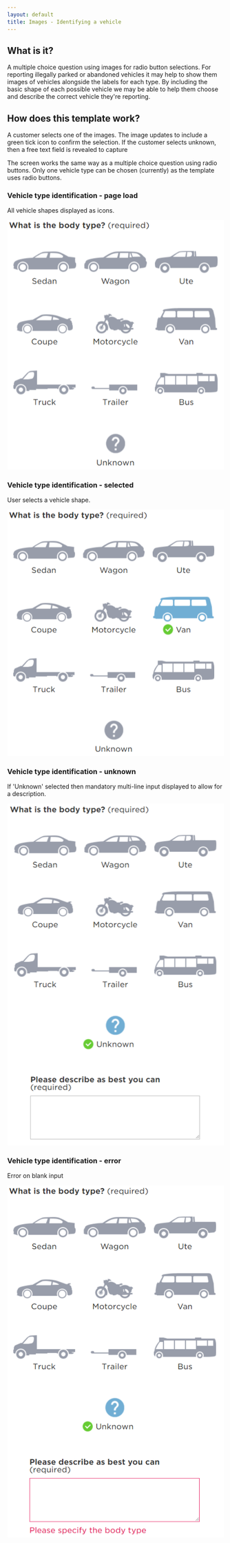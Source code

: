 ```yaml
---
layout: default
title: Images - Identifying a vehicle
---
```


## What is it?
A multiple choice question using images for radio button selections. 
For reporting illegally parked or abandoned vehicles it may help to show them images of vehicles alongside the labels for each type. 
By including the basic shape of each possible vehicle we may be able to help them choose and describe the correct vehicle they're reporting.  

## How does this template work?

A customer selects one of the images. 
The image updates to include a green tick icon to confirm the selection. 
If the customer selects unknown, then a free text field is revealed to capture 

The screen works the same way as a multiple choice question using radio buttons. 
Only one vehicle type can be chosen (currently) as the template uses radio buttons. 

### Vehicle type identification - page load

All vehicle shapes displayed as icons.

![](img/identify_vehicle1.png)

### Vehicle type identification - selected

User selects a vehicle shape. 

![](img/identify_vehicle2.png)

### Vehicle type identification - unknown

If 'Unknown' selected then mandatory multi-line input displayed to allow for a description.

![](img/identify_vehicle3.png)

### Vehicle type identification - error

Error on blank input

![](img/identify_vehicle4.png)
